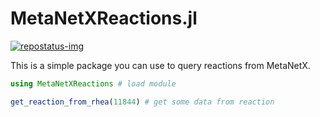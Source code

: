 # MetaNetXReactions.jl

[repostatus-url]: https://www.repostatus.org/#active
[repostatus-img]: https://www.repostatus.org/badges/latest/active.svg

[![repostatus-img]][repostatus-url]


This is a simple package you can use to query reactions from MetaNetX.
```julia
using MetaNetXReactions # load module

get_reaction_from_rhea(11844) # get some data from reaction
```